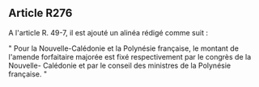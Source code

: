 Article R276
----
A l'article R. 49-7, il est ajouté un alinéa rédigé comme suit :

" Pour la Nouvelle-Calédonie et la Polynésie française, le montant de l'amende
forfaitaire majorée est fixé respectivement par le congrès de la Nouvelle-
Calédonie et par le conseil des ministres de la Polynésie française. "
